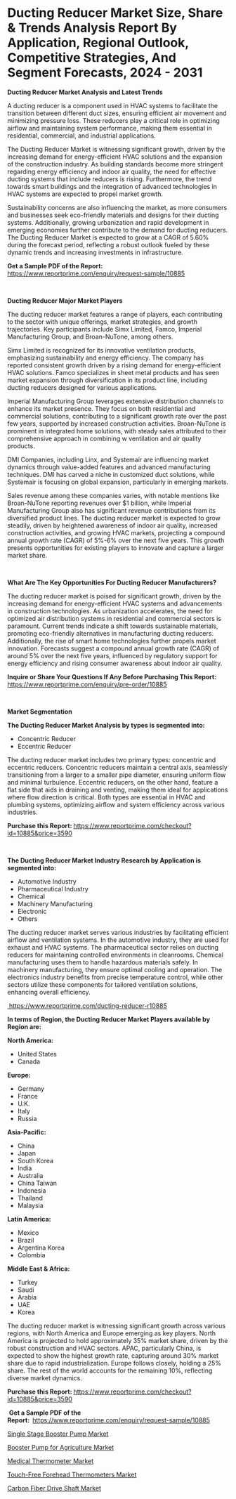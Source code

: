 <p><h1>Ducting Reducer Market Size, Share & Trends Analysis Report By Application, Regional Outlook, Competitive Strategies, And Segment Forecasts, 2024 - 2031</h1></p><p><strong>Ducting Reducer Market Analysis and Latest Trends</strong></p>
<p><p>A ducting reducer is a component used in HVAC systems to facilitate the transition between different duct sizes, ensuring efficient air movement and minimizing pressure loss. These reducers play a critical role in optimizing airflow and maintaining system performance, making them essential in residential, commercial, and industrial applications.</p><p>The Ducting Reducer Market is witnessing significant growth, driven by the increasing demand for energy-efficient HVAC solutions and the expansion of the construction industry. As building standards become more stringent regarding energy efficiency and indoor air quality, the need for effective ducting systems that include reducers is rising. Furthermore, the trend towards smart buildings and the integration of advanced technologies in HVAC systems are expected to propel market growth.</p><p>Sustainability concerns are also influencing the market, as more consumers and businesses seek eco-friendly materials and designs for their ducting systems. Additionally, growing urbanization and rapid development in emerging economies further contribute to the demand for ducting reducers. The Ducting Reducer Market is expected to grow at a CAGR of 5.60% during the forecast period, reflecting a robust outlook fueled by these dynamic trends and increasing investments in infrastructure.</p></p>
<p><strong>Get a Sample PDF of the Report:&nbsp;</strong> <a href="https://www.reportprime.com/enquiry/request-sample/10885">https://www.reportprime.com/enquiry/request-sample/10885</a></p>
<p>&nbsp;</p>
<p><strong>Ducting Reducer Major Market Players</strong></p>
<p><p>The ducting reducer market features a range of players, each contributing to the sector with unique offerings, market strategies, and growth trajectories. Key participants include Simx Limited, Famco, Imperial Manufacturing Group, and Broan-NuTone, among others.</p><p>Simx Limited is recognized for its innovative ventilation products, emphasizing sustainability and energy efficiency. The company has reported consistent growth driven by a rising demand for energy-efficient HVAC solutions. Famco specializes in sheet metal products and has seen market expansion through diversification in its product line, including ducting reducers designed for various applications.</p><p>Imperial Manufacturing Group leverages extensive distribution channels to enhance its market presence. They focus on both residential and commercial solutions, contributing to a significant growth rate over the past few years, supported by increased construction activities. Broan-NuTone is prominent in integrated home solutions, with steady sales attributed to their comprehensive approach in combining w ventilation and air quality products.</p><p>DMI Companies, including Linx, and Systemair are influencing market dynamics through value-added features and advanced manufacturing techniques. DMI has carved a niche in customized duct solutions, while Systemair is focusing on global expansion, particularly in emerging markets.</p><p>Sales revenue among these companies varies, with notable mentions like Broan-NuTone reporting revenues over $1 billion, while Imperial Manufacturing Group also has significant revenue contributions from its diversified product lines. The ducting reducer market is expected to grow steadily, driven by heightened awareness of indoor air quality, increased construction activities, and growing HVAC markets, projecting a compound annual growth rate (CAGR) of 5%-6% over the next five years. This growth presents opportunities for existing players to innovate and capture a larger market share.</p></p>
<p>&nbsp;</p>
<p><strong>What Are The Key Opportunities For Ducting Reducer Manufacturers?</strong></p>
<p><p>The ducting reducer market is poised for significant growth, driven by the increasing demand for energy-efficient HVAC systems and advancements in construction technologies. As urbanization accelerates, the need for optimized air distribution systems in residential and commercial sectors is paramount. Current trends indicate a shift towards sustainable materials, promoting eco-friendly alternatives in manufacturing ducting reducers. Additionally, the rise of smart home technologies further propels market innovation. Forecasts suggest a compound annual growth rate (CAGR) of around 5% over the next five years, influenced by regulatory support for energy efficiency and rising consumer awareness about indoor air quality.</p></p>
<p><strong>Inquire or Share Your Questions If Any Before Purchasing This Report:</strong> <a href="https://www.reportprime.com/enquiry/pre-order/10885">https://www.reportprime.com/enquiry/pre-order/10885</a></p>
<p>&nbsp;</p>
<p><strong>Market Segmentation</strong></p>
<p><strong>The Ducting Reducer Market Analysis by types is segmented into:</strong></p>
<p><ul><li>Concentric Reducer</li><li>Eccentric Reducer</li></ul></p>
<p><p>The ducting reducer market includes two primary types: concentric and eccentric reducers. Concentric reducers maintain a central axis, seamlessly transitioning from a larger to a smaller pipe diameter, ensuring uniform flow and minimal turbulence. Eccentric reducers, on the other hand, feature a flat side that aids in draining and venting, making them ideal for applications where flow direction is critical. Both types are essential in HVAC and plumbing systems, optimizing airflow and system efficiency across various industries.</p></p>
<p><strong>Purchase this Report:&nbsp;</strong><a href="https://www.reportprime.com/checkout?id=10885&price=3590">https://www.reportprime.com/checkout?id=10885&price=3590</a></p>
<p>&nbsp;</p>
<p><strong>The Ducting Reducer Market Industry Research by Application is segmented into:</strong></p>
<p><ul><li>Automotive Industry</li><li>Pharmaceutical Industry</li><li>Chemical</li><li>Machinery Manufacturing</li><li>Electronic</li><li>Others</li></ul></p>
<p><p>The ducting reducer market serves various industries by facilitating efficient airflow and ventilation systems. In the automotive industry, they are used for exhaust and HVAC systems. The pharmaceutical sector relies on ducting reducers for maintaining controlled environments in cleanrooms. Chemical manufacturing uses them to handle hazardous materials safely. In machinery manufacturing, they ensure optimal cooling and operation. The electronics industry benefits from precise temperature control, while other sectors utilize these components for tailored ventilation solutions, enhancing overall efficiency.</p></p>
<p><a href="https://www.reportprime.com/ducting-reducer-r10885">&nbsp;https://www.reportprime.com/ducting-reducer-r10885</a></p>
<p><strong>In terms of Region, the Ducting Reducer Market Players available by Region are:</strong></p>
<p>
    <p> <strong> North America: </strong>
        <ul>
            <li>United States</li>
            <li>Canada</li>
        </ul>
        </p> 
    <p> <strong> Europe: </strong>
        <ul>
            <li>Germany</li>
            <li>France</li>
            <li>U.K.</li>
            <li>Italy</li>
            <li>Russia</li>
        </ul>
        </p> 
    <p> <strong> Asia-Pacific: </strong>
        <ul>
            <li>China</li>
            <li>Japan</li>
            <li>South Korea</li>
            <li>India</li>
            <li>Australia</li>
            <li>China Taiwan</li>
            <li>Indonesia</li>
            <li>Thailand</li>
            <li>Malaysia</li>
        </ul>
        </p> 
    <p> <strong> Latin America: </strong>
        <ul>
            <li>Mexico</li>
            <li>Brazil</li>
            <li>Argentina Korea</li>
            <li>Colombia</li>
        </ul>
        </p> 
    <p> <strong> Middle East & Africa: </strong>
        <ul>
            <li>Turkey</li>
            <li>Saudi</li>
            <li>Arabia</li>
            <li>UAE</li>
            <li>Korea</li>
        </ul>
    </p>
    </p>
<p><p>The ducting reducer market is witnessing significant growth across various regions, with North America and Europe emerging as key players. North America is projected to hold approximately 35% market share, driven by the robust construction and HVAC sectors. APAC, particularly China, is expected to show the highest growth rate, capturing around 30% market share due to rapid industrialization. Europe follows closely, holding a 25% share. The rest of the world accounts for the remaining 10%, reflecting diverse market dynamics.</p></p>
<p><strong>Purchase this Report: </strong><a href="https://www.reportprime.com/checkout?id=10885&price=3590">https://www.reportprime.com/checkout?id=10885&price=3590</a></p>
<p>&nbsp;<strong>Get a Sample PDF of the Report:&nbsp;&nbsp;</strong><a href="https://www.reportprime.com/enquiry/request-sample/10885">https://www.reportprime.com/enquiry/request-sample/10885</a></p>
<p><strong></strong></p>
<p><p><a href="https://medium.com/@madisynreinger/the-single-stage-booster-pump-market-report-analyzes-important-operational-and-performance-data-92d5b6f4fdd3">Single Stage Booster Pump Market</a></p><p><a href="https://medium.com/@madisynreinger/this-report-aims-to-provide-a-comprehensive-presentation-of-the-global-market-for-booster-pump-for-5b2931745c71">Booster Pump for Agriculture Market</a></p><p><a href="https://issuu.com/reportprime-2/docs/medical-thermometer-market-size-203_2e8f67de7851bb">Medical Thermometer Market</a></p><p><a href="https://issuu.com/reportprime-2/docs/touch-free-forehead-thermometers-ma_6e0ef79b3d1322">Touch-Free Forehead Thermometers Market</a></p><p><a href="https://www.linkedin.com/pulse/how-carbon-fiber-drive-shaft-market-evolve-growth-analysis-jrd2f?trackingId=0Eeo%2BmGnS3e8dHPzT1xM5Q%3D%3D">Carbon Fiber Drive Shaft Market</a></p></p>